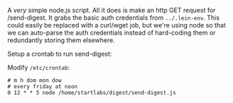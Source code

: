 A *very* simple node.js script.
All it does is make an http GET request for /send-digest.
It grabs the basic auth credentials from `../.lein-env`.
This could easily be replaced with a curl/wget job, but
we're using node so that we can auto-parse the auth credentials
instead of hard-coding them or redundantly storing them elsewhere.

Setup a crontab to run send-digest:

Modify `/etc/crontab`:

```
# m h dom mon dow
# every friday at noon
0 12 * * 5 node /home/startlabs/digest/send-digest.js
```
